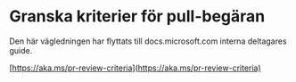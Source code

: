 # <a name="quality-criteria-for-pull-request-review"></a>Granska kriterier för pull-begäran

Den här vägledningen har flyttats till docs.microsoft.com interna deltagares guide.

[https://aka.ms/pr-review-criteria](https://aka.ms/pr-review-criteria)